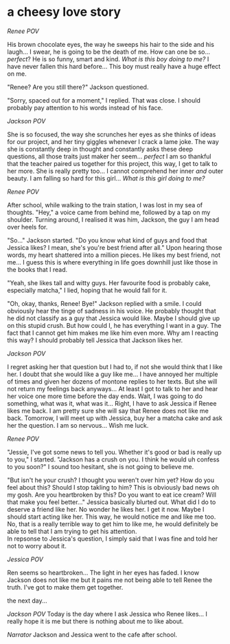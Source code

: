 # a cheesy love story 

*Renee POV* 

  His brown chocolate eyes, the way he sweeps his hair to the side and his laugh... 
I swear, he is going to be the death of me. 
How can one be so... *perfect*? 
He is so funny, smart and kind. 
*What is this boy doing to me?* 
I have never fallen this hard before... 
This boy must really have a huge effect on me.


  "Renee? Are you still there?" Jackson questioned.

  "Sorry, spaced out for a moment," I replied. 
That was close. 
I should probably pay attention to his words instead of his face. 

*Jackson POV* 

  She is so focused, the way she scrunches her eyes as she thinks of ideas for our project, and her tiny giggles whenever I crack a lame joke. 
The way she is constantly deep in thought and constantly asks these deep questions,
all those traits just maker her seem... *perfect* 
I am so thankful that the teacher paired us together for this project, this way, I get to talk to her more. 
She is really pretty too... 
I cannot comprehend her inner *and* outer beauty. 
I am falling so hard for this girl... 
*What is this girl doing to me?* 

*Renee POV* 

  After school, while walking to the train station, I was lost in my sea of thoughts. 
"Hey," a voice came from behind me, followed by a tap on my shoulder. 
Turning around, I realised it was him, Jackson, the guy I am head over heels for. 

  "So..." Jackson started. "Do you know what kind of guys and food that Jessica likes? I mean, she's you're best friend after all." 
Upon hearing those words, my heart shattered into a million pieces. 
He likes my best friend, not me... 
I guess this is where everything in life goes downhill just like those in the books that I read.

  "Yeah, she likes tall and witty guys. Her favourite food is probably cake, especially matcha," I lied, hoping that he would fall for it. 

  "Oh, okay, thanks, Renee! Bye!" Jackson replied with a smile. 
I could obviously hear the tinge of sadness in his voice. 
He probably thought that he did not classify as a guy that Jessica would like. 
Maybe I should give up on this stupid crush. 
But how could I, he has everything I want in a guy. 
The fact that I cannot get him makes me like him even more. 
Why am I reacting this way? 
I should probably tell Jessica that Jackson likes her. 

*Jackson POV* 

  I regret asking her that question but I had to, if not she would think that I like her. 
I doubt that she would like a guy like me... 
I have annoyed her multiple of times and given her dozens of montone replies to her texts. 
But she will not return my feelings back anyways... 
At least I got to talk to her and hear her voice one more time before the day ends.
Wait, I was going to do something, what was it, what was it... 
Right, I have to ask Jessica if Renee likes me back. 
I am pretty sure she will say that Renee does not like me back. 
Tomorrow, I will meet up with Jessica, buy her a matcha cake and ask her the question. 
I am so nervous... Wish me luck. 

*Renee POV* 

  "Jessie, I've got some news to tell you. Whether it's good or bad is really up to you," I started. 
"Jackson has a crush on you. I think he would uh confess to you soon?" 
I sound too hesitant, she is not going to believe me. 

"But isn't he your crush? 
I thought you weren't over him yet? 
How do you feel about this? 
Should I stop takling to him? 
This is obviously bad news oh my gosh. 
Are you heartbroken by this?
Do you want to eat ice cream? 
Will that make you feel better..." Jessica basically blurted out. 
What did I do to deserve a friend like her. 
No wonder he likes her. 
I get it now. 
Maybe I should start acting like her. 
This way, he would notice me and like me too. 
No, that is a really terrible way to get him to like me, he would definitely be able to tell that I am trying to get his attention.  
In repsonse to Jessica's question, I simply said that I was fine and told her not to worry about it. 

*Jessica POV*

Ren seems so heartbroken... 
The light in her eyes has faded. 
I know Jackson does not like me but it pains me not being able to tell Renee the truth. 
I've got to make them get together. 

the next day...

*Jackson POV* 
Today is the day where I ask Jessica who Renee likes... 
I really hope it is me but there is nothing about me to like about. 

*Narrator* 
Jackson and Jessica went to the cafe after school. 

